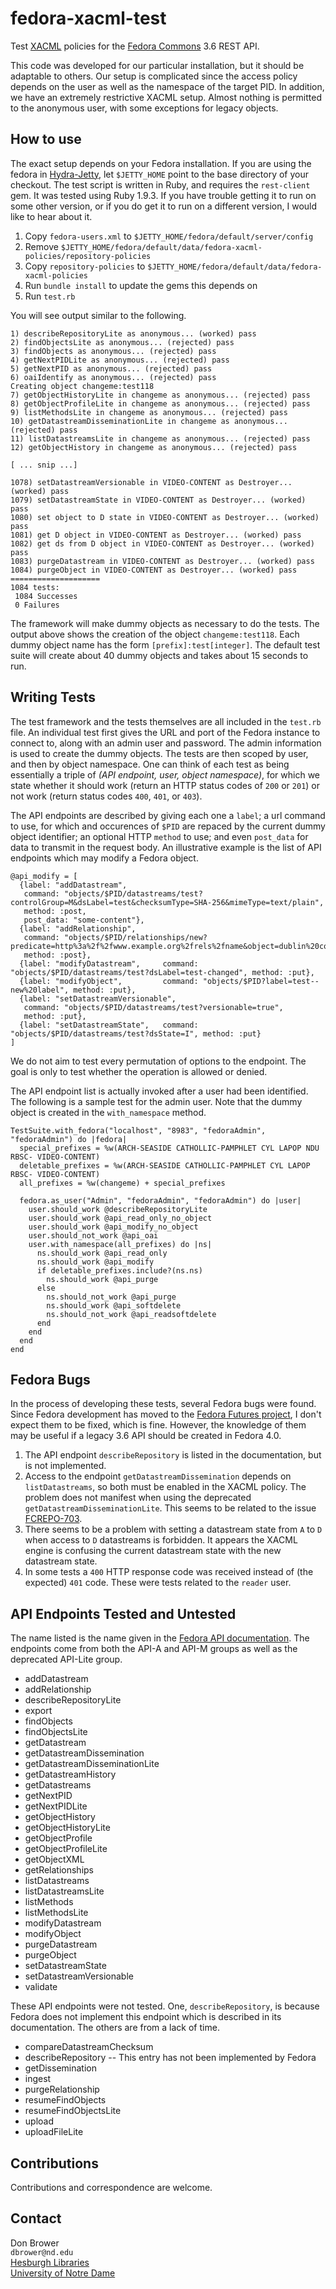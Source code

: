 fedora-xacml-test
=================

Test [XACML][] policies for the [Fedora Commons][fedora] 3.6 REST API.

This code was developed for our particular installation, but it should be
adaptable to others. Our setup is complicated since the access policy depends
on the user as well as the namespace of the target PID. In addition, we have an
extremely restrictive XACML setup. Almost nothing is permitted to the anonymous
user, with some exceptions for legacy objects.

  [XACML]: https://www.oasis-open.org/committees/tc_home.php?wg_abbrev=xacml
  [fedora]: http://fedora-commons.org/

How to use
----------

The exact setup depends on your Fedora installation. If you are using the
fedora in [Hydra-Jetty][], let `$JETTY_HOME` point to the base directory of your
checkout. The test script is written in Ruby, and requires the `rest-client`
gem. It was tested using Ruby 1.9.3. If you have trouble getting it to run on
some other version, or if you do get it to run on a different version, I would
like to hear about it.

  [Hydra-Jetty]: https://github.com/projecthydra/hydra-jetty

 1. Copy `fedora-users.xml` to `$JETTY_HOME/fedora/default/server/config`
 2. Remove `$JETTY_HOME/fedora/default/data/fedora-xacml-policies/repository-policies`
 2. Copy `repository-policies` to `$JETTY_HOME/fedora/default/data/fedora-xacml-policies`
 3. Run `bundle install` to update the gems this depends on
 4. Run `test.rb`

You will see output similar to the following.

    1) describeRepositoryLite as anonymous... (worked) pass
    2) findObjectsLite as anonymous... (rejected) pass
    3) findObjects as anonymous... (rejected) pass
    4) getNextPIDLite as anonymous... (rejected) pass
    5) getNextPID as anonymous... (rejected) pass
    6) oaiIdentify as anonymous... (rejected) pass
    Creating object changeme:test118
    7) getObjectHistoryLite in changeme as anonymous... (rejected) pass
    8) getObjectProfileLite in changeme as anonymous... (rejected) pass
    9) listMethodsLite in changeme as anonymous... (rejected) pass
    10) getDatastreamDisseminationLite in changeme as anonymous... (rejected) pass
    11) listDatastreamsLite in changeme as anonymous... (rejected) pass
    12) getObjectHistory in changeme as anonymous... (rejected) pass

    [ ... snip ...]

    1078) setDatastreamVersionable in VIDEO-CONTENT as Destroyer... (worked) pass
    1079) setDatastreamState in VIDEO-CONTENT as Destroyer... (worked) pass
    1080) set object to D state in VIDEO-CONTENT as Destroyer... (worked) pass
    1081) get D object in VIDEO-CONTENT as Destroyer... (worked) pass
    1082) get ds from D object in VIDEO-CONTENT as Destroyer... (worked) pass
    1083) purgeDatastream in VIDEO-CONTENT as Destroyer... (worked) pass
    1084) purgeObject in VIDEO-CONTENT as Destroyer... (worked) pass
    ====================
    1084 tests:
     1084 Successes
     0 Failures

The framework will make dummy objects as necessary to do the tests. The output
above shows the creation of the object `changeme:test118`. Each dummy object
name has the form `[prefix]:test[integer]`. The default test suite will create
about 40 dummy objects and takes about 15 seconds to run.


Writing Tests
-------------

The test framework and the tests themselves are all included in the `test.rb` file.
An individual test first gives the URL and port of the Fedora instance to connect to,
along with an admin user and password. The admin information is used to create the
dummy objects.
The tests are then scoped by user, and then by object namespace.
One can think of each test as being essentially a triple of _(API endpoint, user, object namespace)_, for which we state
whether it should work (return an HTTP status codes of `200` or `201`) or not work (return status codes
`400`, `401`, or `403`).

The API endpoints are described by giving each one a `label`; a url command to use, for which and occurences of `$PID` are repaced by the current dummy object identifier; an optional HTTP `method` to use; and even `post_data` for data to transmit in the request body.
An illustrative example is the list of API endpoints which may modify a Fedora object.

    @api_modify = [
      {label: "addDatastream",
       command: "objects/$PID/datastreams/test?controlGroup=M&dsLabel=test&checksumType=SHA-256&mimeType=text/plain",
       method: :post,
       post_data: "some-content"},
      {label: "addRelationship",
       command: "objects/$PID/relationships/new?predicate=http%3a%2f%2fwww.example.org%2frels%2fname&object=dublin%20core&isLiteral=true",
       method: :post},
      {label: "modifyDatastream",     command: "objects/$PID/datastreams/test?dsLabel=test-changed", method: :put},
      {label: "modifyObject",         command: "objects/$PID?label=test--new%20label", method: :put},
      {label: "setDatastreamVersionable",
       command: "objects/$PID/datastreams/test?versionable=true",
       method: :put},
      {label: "setDatastreamState",   command: "objects/$PID/datastreams/test?dsState=I", method: :put}
    ]

We do not aim to test every permutation of options to the endpoint.
The goal is only to test whether the operation is allowed or denied.

The API endpoint list is actually invoked after a user had been identified.
The following is a sample test for the admin user.
Note that the dummy object is created in the `with_namespace` method.

    TestSuite.with_fedora("localhost", "8983", "fedoraAdmin", "fedoraAdmin") do |fedora|
      special_prefixes = %w(ARCH-SEASIDE CATHOLLIC-PAMPHLET CYL LAPOP NDU RBSC- VIDEO-CONTENT)
      deletable_prefixes = %w(ARCH-SEASIDE CATHOLLIC-PAMPHLET CYL LAPOP RBSC- VIDEO-CONTENT)
      all_prefixes = %w(changeme) + special_prefixes

      fedora.as_user("Admin", "fedoraAdmin", "fedoraAdmin") do |user|
        user.should_work @describeRepositoryLite
        user.should_work @api_read_only_no_object
        user.should_work @api_modify_no_object
        user.should_not_work @api_oai
        user.with_namespace(all_prefixes) do |ns|
          ns.should_work @api_read_only
          ns.should_work @api_modify
          if deletable_prefixes.include?(ns.ns)
            ns.should_work @api_purge
          else
            ns.should_not_work @api_purge
            ns.should_work @api_softdelete
            ns.should_not_work @api_readsoftdelete
          end
        end
      end
    end


Fedora Bugs
-----------

In the process of developing these tests, several Fedora bugs were found. Since
Fedora development has moved to the [Fedora Futures project][futures], I don't
expect them to be fixed, which is fine. However, the knowledge of them may be
useful if a legacy 3.6 API should be created in Fedora 4.0.

 1. The API endpoint `describeRepository` is listed in the documentation, but is not implemented.
 2. Access to the endpoint `getDatastreamDissemination` depends on `listDatastreams`, so both must be enabled in the XACML policy. The problem does not manifest when using the deprecated `getDatastreamDisseminationLite`. This seems to be related to the issue [FCREPO-703][].
 3. There seems to be a problem with setting a datastream state from `A` to `D` when access to `D` datastreams is forbidden. It appears the XACML engine is confusing the current datastream state with the new datastream state.
 4. In some tests a `400` HTTP response code was received instead of (the expected) `401` code. These were tests related to the `reader` user.

  [futures]: https://github.com/futures/fcrepo4
  [FCREPO-703]: https://jira.duraspace.org/browse/FCREPO-703

API Endpoints Tested and Untested
---------------------------------

The name listed is the name given in the [Fedora API documentation][fedora-doc].
The endpoints come from both the API-A and API-M groups as well as the
deprecated API-Lite group.

  [fedora-doc]: https://wiki.duraspace.org/display/FEDORA36/REST+API

 * addDatastream
 * addRelationship
 * describeRepositoryLite
 * export
 * findObjects
 * findObjectsLite
 * getDatastream
 * getDatastreamDissemination
 * getDatastreamDisseminationLite
 * getDatastreamHistory
 * getDatastreams
 * getNextPID
 * getNextPIDLite
 * getObjectHistory
 * getObjectHistoryLite
 * getObjectProfile
 * getObjectProfileLite
 * getObjectXML
 * getRelationships
 * listDatastreams
 * listDatastreamsLite
 * listMethods
 * listMethodsLite
 * modifyDatastream
 * modifyObject
 * purgeDatastream
 * purgeObject
 * setDatastreamState
 * setDatastreamVersionable
 * validate

These API endpoints were not tested.
One, `describeRepository`, is because Fedora does not implement this endpoint which is described in its documentation.
The others are from a lack of time.

 * compareDatastreamChecksum
 * describeRepository -- This entry has not been implemented by Fedora
 * getDissemination
 * ingest
 * purgeRelationship
 * resumeFindObjects
 * resumeFindObjectsLite
 * upload
 * uploadFileLite

Contributions
-------------

Contributions and correspondence are welcome.

Contact
-------
Don Brower  
`dbrower@nd.edu`  
[Hesburgh Libraries](http://library.nd.edu)  
[University of Notre Dame](http://nd.edu)  
